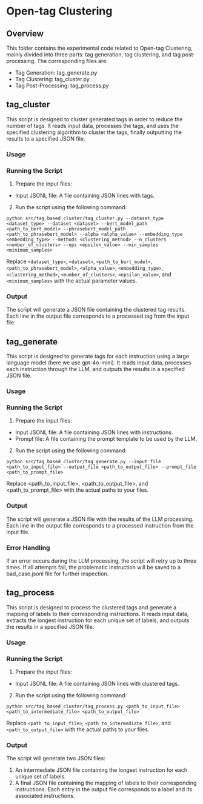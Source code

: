 # Open-tag Clustering

## Overview

This folder contains the experimental code related to Open-tag Clustering, mainly divided into three parts: tag generation, tag clustering, and tag post-processing. The corresponding files are:

* Tag Generation: tag_generate.py
* Tag Clustering: tag_cluster.py
* Tag Post-Processing: tag_process.py

## tag_cluster

This script is designed to cluster generated tags in order to reduce the number of tags. It reads input data, processes the tags, and uses the specified clustering algorithm to cluster the tags, finally outputting the results to a specified JSON file.

### Usage

### Running the Script

1. Prepare the input files:

* Input JSONL file: A file containing JSON lines with tags.

2. Run the script using the following command:

```shell
python src/tag_based_cluster/tag_cluster.py --dataset_type <dataset_type> --dataset <dataset> --bert_model_path <path_to_bert_model> --phrasebert_model_path <path_to_phrasebert_model> --alpha <alpha_value> --embedding_type <embedding_type> --methods <clustering_method> --n_clusters <number_of_clusters> --eps <epsilon_value> --min_samples <minimum_samples>
```

Replace `<dataset_type>`, `<dataset>`, `<path_to_bert_model>`, `<path_to_phrasebert_model>`, `<alpha_value>`, `<embedding_type>`, `<clustering_method>`, `<number_of_clusters>`, `<epsilon_value>`, and `<minimum_samples>` with the actual parameter values.

### Output

The script will generate a JSON file containing the clustered tag results. Each line in the output file corresponds to a processed tag from the input file.


## tag_generate

This script is designed to generate tags for each instruction using a large language model (here we use gpt-4o-mini). It reads input data, processes each instruction through the LLM, and outputs the results in a specified JSON file.

### Usage

### Running the Script

1. Prepare the input files:

* Input JSONL file: A file containing JSON lines with instructions.
* Prompt file: A file containing the prompt template to be used by the LLM.

2. Run the script using the following command:

```shell
python src/tag_based_cluster/tag_generate.py --input_file <path_to_input_file> --output_file <path_to_output_file> --prompt_file <path_to_prompt_file>
```

Replace <path\_to\_input\_file>, <path\_to\_output\_file>, and <path\_to\_prompt\_file> with the actual paths to your files.

### Output

The script will generate a JSON file with the results of the LLM processing. Each line in the output file corresponds to a processed instruction from the input file.

### Error Handling

If an error occurs during the LLM processing, the script will retry up to three times. If all attempts fail, the problematic instruction will be saved to a bad\_case.jsonl file for further inspection.

## tag_process

This script is designed to process the clustered tags and generate a mapping of labels to their corresponding instructions. It reads input data, extracts the longest instruction for each unique set of labels, and outputs the results in a specified JSON file.

### Usage

### Running the Script

1. Prepare the input files:

* Input JSONL file: A file containing JSON lines with clustered tags.

2. Run the script using the following command:

```shell
python src/tag_based_cluster/tag_process.py <path_to_input_file> <path_to_intermediate_file> <path_to_output_file>
```

Replace `<path_to_input_file>`, `<path_to_intermediate_file>`, and `<path_to_output_file>` with the actual paths to your files.

### Output

The script will generate two JSON files:
1. An intermediate JSON file containing the longest instruction for each unique set of labels.
2. A final JSON file containing the mapping of labels to their corresponding instructions. Each entry in the output file corresponds to a label and its associated instructions.

